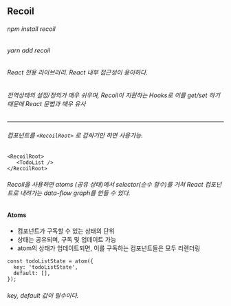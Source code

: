 ## Recoil

###### npm install recoil
###### yarn add recoil



###### React 전용 라이브러리. React 내부 접근성이 용이하다.
###### 전역상태의 설정/정의가 매우 쉬우며, Recoil이 지원하는 Hooks로 이를 get/set 하기 때문에 React 문법과 매우 유사
*****************************************************************************************************************

###### <App />  컴포넌트를 `<RecoilRoot>` 로 감싸기만 하면 사용가능.
  ```
  <RecoilRoot>
     <TodoList />
  </RecoilRoot>
  ```

###### Recoil을 사용하면 atoms (공유 상태)에서 selector(순수 함수)를 거쳐 React 컴포넌트로 내려가는 data-flow graph를 만들 수 있다.

#### Atoms  
- 컴포넌트가 구독할 수 있는 상태의 단위  
- 상태는 공유되며, 구독 및 업데이트 가능
- atom의 상태가 업데이트되면, 이를 구독하는 컴포넌트들은 모두 리렌더링

```
const todoListState = atom({
  key: 'todoListState',
  default: [],
});
```
###### key, default 값이 필수이다.
